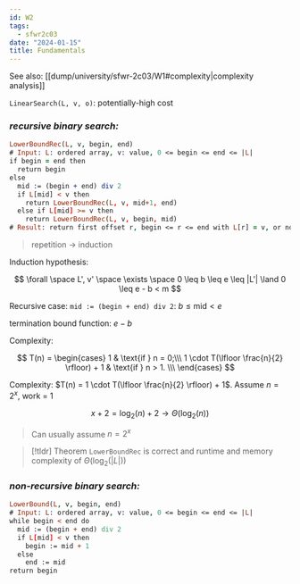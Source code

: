 ```yaml
---
id: W2
tags:
  - sfwr2c03
date: "2024-01-15"
title: Fundamentals
---
```


See also: [[dump/university/sfwr-2c03/W1#complexity|complexity analysis]]

`LinearSearch(L, v, o)`: potentially-high cost

### _recursive binary search:_
```prolog
LowerBoundRec(L, v, begin, end)
# Input: L: ordered array, v: value, 0 <= begin <= end <= |L|
if begin = end then
  return begin
else
  mid := (begin + end) div 2
  if L[mid] < v then
    return LowerBoundRec(L, v, mid+1, end)
  else if L[mid] >= v then
    return LowerBoundRec(L, v, begin, mid)
# Result: return first offset r, begin <= r <= end with L[r] = v, or no such offset exists, r = |L|
```

> repetition -> induction

Induction hypothesis:

$$
\forall \space L', v' \space \exists \space  0 \leq b \leq e \leq |L'| \land 0 \leq e - b < m
$$

Recursive case: `mid := (begin + end) div 2`: $b \leq \text{mid} < e$

termination bound function: $e - b$

Complexity:

$$
T(n) = \begin{cases}
    1 & \text{if } n = 0;\\\
    1 \cdot T(\lfloor \frac{n}{2} \rfloor) + 1 & \text{if } n > 1. \\\
\end{cases}
$$

Complexity: $T(n) = 1 \cdot T(\lfloor \frac{n}{2} \rfloor) + 1$. Assume $n=2^x$, work = 1

$$
x+2 = \log_2(n) + 2 \rightarrow \Theta(\log_2(n))
$$

> Can usually assume $n=2^x$

> [!tldr] Theorem
> `LowerBoundRec` is correct and runtime and memory complexity of $\Theta(\log_2(|L|))$

### _non-recursive binary search:_

```prolog
LowerBound(L, v, begin, end)
# Input: L: ordered array, v: value, 0 <= begin <= end <= |L|
while begin < end do
  mid := (begin + end) div 2
  if L[mid] < v then
    begin := mid + 1
  else
    end := mid
return begin
```
